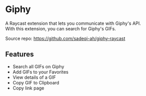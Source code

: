 # Giphy

A Raycast extension that lets you communicate with Giphy's API. \
With this extension, you can search for Giphy's GIFs.

Source repo: https://github.com/sadeqi-ah/giphy-raycast

## Features

- Search all GIFs on Giphy
- Add GIFs to your Favorites
- View details of a GIF
- Copy GIF to Clipboard
- Copy link page
